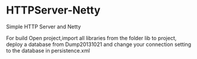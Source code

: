 HTTPServer-Netty
================

Simple HTTP Server and Netty

For build Open project,import all libraries from the folder lib to project, deploy a database from Dump20131021  and change your connection setting to the database in persistence.xml
